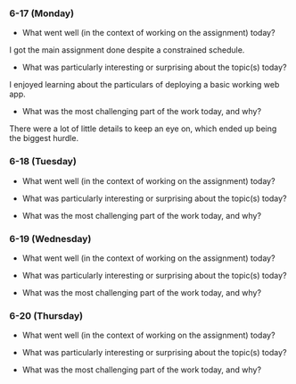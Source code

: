 ### 6-17 (Monday)
- What went well (in the context of working on the assignment) today?

I got the main assignment done despite a constrained schedule.
- What was particularly interesting or surprising about the topic(s) today?

I enjoyed learning about the particulars of deploying a basic working web app.
- What was the most challenging part of the work today, and why?

There were a lot of little details to keep an eye on, which ended up being the biggest hurdle.
### 6-18 (Tuesday)
- What went well (in the context of working on the assignment) today?

- What was particularly interesting or surprising about the topic(s) today?

- What was the most challenging part of the work today, and why?

### 6-19 (Wednesday)
- What went well (in the context of working on the assignment) today?

- What was particularly interesting or surprising about the topic(s) today?

- What was the most challenging part of the work today, and why?

### 6-20 (Thursday)
- What went well (in the context of working on the assignment) today?

- What was particularly interesting or surprising about the topic(s) today?

- What was the most challenging part of the work today, and why?
